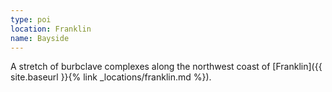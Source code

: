 ```yaml
---
type: poi
location: Franklin
name: Bayside
---
```


A stretch of burbclave complexes along the northwest coast of [Franklin]({{ site.baseurl }}{% link _locations/franklin.md %}).